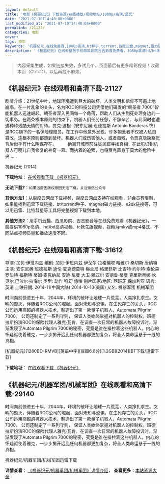 ```yaml
---
layout: default
title: '电影《机器纪元》下载资源/在线播放/视频地址/1080p/高清/蓝光'
date: "2021-07-10T14:40:08+0800"
last_modified_at: "2021-07-10T14:40:08+0800"
permalink: /21127/
categories: 电影
cover:
tags: 电影
keywords: '机器纪元,在线免费看,1080p高清,bt种子,torrent,百度云盘,magnet,磁力链,迅雷下载资源'
description: '《机器纪元》在线云播放手机西瓜影院吉吉影音免费看，1080p高清bd/hd未删减完整版和tc抢先枪版，mkv/mp4格式，附带bt/torrent种子、magnet/磁力链、百度云盘、网盘资源迅雷下载链接'
---
```


>内容采集生成，如果链接失效，多试几个，页面最后有更多精彩视频！收藏本页（Ctrl+D)，以后再找不麻烦。


## 《机器纪元》在线观看和高清下载-21127

剧情介绍：21世纪中叶，地球环境遭到巨大的破坏，人类文明和信仰不可遏止地崩塌。在一片乱象的关头，名为ROC的科技公司凭借他们研发的“朝圣者 7000”智能机器人迅速崛起。朝圣者深入民间每一个角落，帮助人们从生到死处理身边的一切事务。在两条根本原则的约束下，机器人们任劳任怨，不辞辛苦，与此同时也遭遇种种残酷无情的对待。贾克·波根（安东尼奥·班德拉斯 Antonio Banderas 饰）是ROC旗下的一名保险理赔员，在工作中他意外发现，许多朝圣者不仅被人私自篡改，连根本原则都遭到破坏。机器人们或伤害他人，或者自残，令贾克隐隐察觉背后似乎有什么阴谋存在。  　　他离开城市前往贫民窟寻找真相，在此见识到机器人可丽儿自我修复的神奇一幕。而执着的追索，也将贾克置身于莫大的危险中央……


机器纪元 (2014)

**下载地址**： [在线观看下载 《机器纪元》](https://www.btbtdy.me/btdy/dy1455.html) 


**无法下载?**：`如果迅雷因版权原因无法下载，关注微信公众号 `

**其他方法1**：从百度云网盘下载视频，百度云网盘支持在线观看，非会员有限制，如果能找到迅雷下载链接、bt/torrent种子、magnet磁力链接、e2dk链接等，可以用迅雷、比特彗星等工具将完整视频下载到本地。

**其他方法2**：用手机云播、西瓜影院、吉吉影音等在线免费观看《机器纪元》，一般提供1080p高清、hd/bd高清视频、tc抢先版视频，视频为mkv或mp4格式，不同站点视频质量和播放速度不同。


## 《机器纪元》在线观看和高清下载-31612

导演: 加贝·伊班内兹 编剧: 加贝·伊班内兹 伊戈尔·拉格瑞塔 哈维尔·桑切斯·唐纳特 主演: 安东尼奥·班德拉斯 迪伦·麦克德莫特 梅兰尼·格里菲斯 比吉特·约尔特·索伦森 罗伯特·福斯特 蒂姆·麦克纳尼 安迪·尼曼 大卫·赖亚尔 安德鲁·蒂曼 克里斯蒂娜·坎贝尔 巴沙尔·拉海尔 类型: 动作 科幻 惊悚 制片国家/地区: 西班牙 保加利亚 语言: 英语 上映日期: 2014-11(中国大陆) 2014-10-10(美国) 又名: 机器军团 机械军团

时间向前快进五十年，2044年，环境的破坏让地球一片荒芜，人类挣扎求生。文明的毁灭，伴随着ROC公司的崛起。面对未知与恐惧，在生死存亡的关头，ROC公司运用高超的机器人技术，制造出了第一款量子机器人，Automata Pilgrim 7000。 公司还制定了一系列守则， 保证人类始终掌握对机器人的控制权。班德拉斯扮演ROC的保险代理人雅克·瓦肯，在调查一次日常的机器人故障投诉时，渐渐发现了Automata Pilgrim 7000的秘密，究竟是谁在操控着这些机器人。内心的怀疑驱使着雅克，一步步揭开远比任何机器都更加复杂，将全人类命运悬于一线的真相。


[机器纪元][1280BD-RMVB][英语中字][豆瓣6.6分][1.2GB][2014][BT下载/迅雷下载]

**下载地址**： [在线观看下载 《机器纪元》](https://www.btdx8.com/torrent/automata_2014.html) 


## 《机器纪元/机器军团/机械军团》在线观看和高清下载-29140

时间向前快进五十年，2044年，环境的破坏让地球一片荒芜，人类挣扎求生。文明的毁灭，伴随着ROC公司的崛起。面对未知与恐惧，在生死存亡的关头，ROC公司运用高超的机器人技术，制造出了第一款量子机器人，Automata Pilgrim 7000。 公司还制定了一系列守则， 保证人类始终掌握对机器人的控制权。班德拉斯扮演ROC的保险代理人雅克·瓦肯，在调查一次日常的机器人故障投诉时，渐渐发现了Automata Pilgrim 7000的秘密，究竟是谁在操控着这些机器人。内心的怀疑驱使着雅克，一步步揭开远比任何机器都更加复杂，将全人类命运悬于一线的真相。<!---剧情end--->


机器纪元/机器军团/机械军团迅雷下载

**详情查看**： [《机器纪元/机器军团/机械军团》详情介绍](/movie/29140/)， **查看更多**：[本站资源大全](/movie/t/all/)

